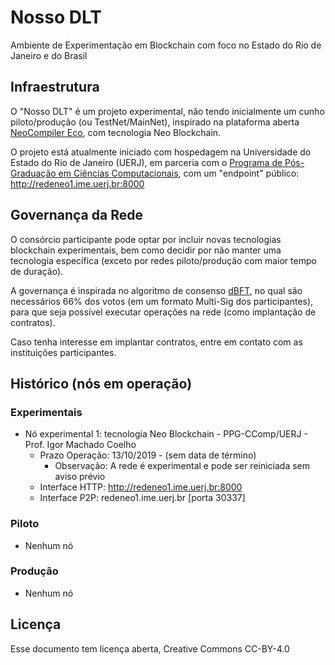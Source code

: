 # Nosso DLT

Ambiente de Experimentação em Blockchain com foco no Estado do Rio de Janeiro e do Brasil

## Infraestrutura

O "Nosso DLT" é um projeto experimental, não tendo inicialmente um cunho piloto/produção (ou TestNet/MainNet),
inspirado na plataforma aberta [NeoCompiler Eco](https://neocompiler.io), com tecnologia Neo Blockchain.

O projeto está atualmente iniciado com hospedagem na Universidade do Estado do Rio de Janeiro (UERJ), em parceria com o
[Programa de Pós-Graduação em Ciências Computacionais](https://ccomp.ime.uerj.br), com um "endpoint" público:
http://redeneo1.ime.uerj.br:8000

## Governança da Rede

O consórcio participante pode optar por incluir novas tecnologias blockchain experimentais, bem como decidir por
não manter uma tecnologia específica (exceto por redes piloto/produção com maior tempo de duração).

A governança é inspirada no algoritmo de consenso [dBFT](https://neo.org), no qual são necessários 66% dos votos (em um
formato Multi-Sig dos participantes), para que seja possível executar operações na rede (como implantação de contratos).

Caso tenha interesse em implantar contratos, entre em contato com as instituições participantes.

## Histórico (nós em operação)

### Experimentais

- Nó experimental 1: tecnologia Neo Blockchain - PPG-CComp/UERJ - Prof. Igor Machado Coelho
    * Prazo Operação: 13/10/2019 - (sem data de término)
       * Observação: A rede é experimental e pode ser reiniciada sem aviso prévio
    * Interface HTTP: http://redeneo1.ime.uerj.br:8000
    * Interface P2P: redeneo1.ime.uerj.br [porta 30337]

### Piloto

- Nenhum nó

### Produção

- Nenhum nó

## Licença

Esse documento tem licença aberta, Creative Commons CC-BY-4.0
